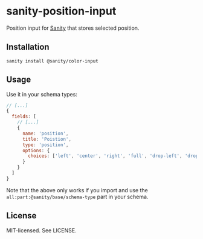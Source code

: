 # sanity-position-input

Position input for [Sanity](https://sanity.io/) that stores selected position.

## Installation

```
sanity install @sanity/color-input
```

## Usage

Use it in your schema types:

```js
// [...]
{
  fields: [
    // [...]
    {
      name: 'position',
      title: 'Poistion',
      type: 'position',
      options: {
        choices: ['left', 'center', 'right', 'full', 'drop-left', 'drop-right']
      }
    }
  ]
}
```

Note that the above only works if you import and use the `all:part:@sanity/base/schema-type` part in your schema.

## License

MIT-licensed. See LICENSE.